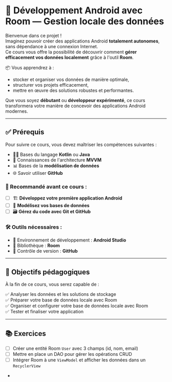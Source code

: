 # 📱 Développement Android avec Room — Gestion locale des données

Bienvenue dans ce projet !  
Imaginez pouvoir créer des applications Android **totalement autonomes**, sans dépendance à une connexion Internet.  
Ce cours vous offre la possibilité de découvrir comment **gérer efficacement vos données localement** grâce à l'outil **Room**.

📦 Vous apprendrez à :
- stocker et organiser vos données de manière optimale,
- structurer vos projets efficacement,
- mettre en œuvre des solutions robustes et performantes.

Que vous soyez **débutant** ou **développeur expérimenté**, ce cours transformera votre manière de concevoir des applications Android modernes.

---

## ✅ Prérequis

Pour suivre ce cours, vous devez maîtriser les compétences suivantes :

- 👨‍💻 Bases du langage **Kotlin** ou **Java**
- 🧠 Connaissances de l'architecture **MVVM**
- 📊 Bases de la **modélisation de données**
- 🌐 Savoir utiliser **GitHub**

### 🔁 Recommandé avant ce cours :

- [ ] 🏗 **Développez votre première application Android**
- [ ] 🧱 **Modélisez vos bases de données**
- [ ] 🗃 **Gérez du code avec Git et GitHub**

### 🛠 Outils nécessaires :

- 🧰 Environnement de développement : **Android Studio**
- 🧩 Bibliothèque : **Room**
- 🔧 Contrôle de version : **GitHub**

---

## 🎯 Objectifs pédagogiques

À la fin de ce cours, vous serez capable de :

✅ Analyser les données et les solutions de stockage  
✅ Préparer votre base de données locale avec Room  
✅ Organiser et configurer votre base de données locale avec Room  
✅ Tester et finaliser votre application  

---

## 📚 Exercices

- [ ] Créer une entité Room `User` avec 3 champs (id, nom, email)  
- [ ] Mettre en place un DAO pour gérer les opérations CRUD  
- [ ] Intégrer Room à une `ViewModel` et afficher les données dans un `RecyclerView`  
-
